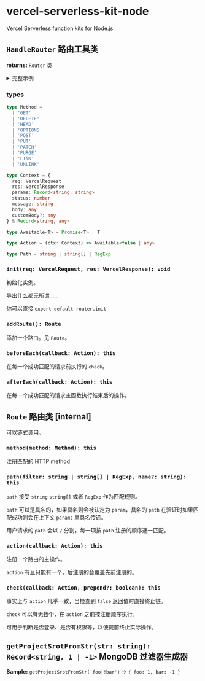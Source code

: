 # vercel-serverless-kit-node

Vercel Serverless function kits for Node.js

## `HandleRouter` 路由工具类

**returns:** `Router` 类

<details>

<summary>完整示例</summary>

我们假定一个博客系统的 API。

```ts
import { HandleRouter } from 'serverless-kit'
const router = new HandleRouter()

// 预连接数据库
router.beforeEach(async (ctx) => {
  const client = new MongoClient(/* ... */)
  await client.connect()
  ctx.mongodb = client
})

// 关闭数据库连接
router.afterEach(async (ctx) => {
  await ctx.mongodb.close()
})

// 预获取用户数据
router.beforeEach(async (ctx) => {
  ctx.user = await getUserDataByReq(ctx.req)
})

// @route 更新博文
// @example `PATCH /post/pid/1`
router
  .addRoute()
  .method('PATCH')
  .path('post')
  .path(['uuid', 'pid'], 'selector')
  .path(/^.+$/, 'identity')
  .check((ctx) => {
    // 验证参数
    const body = ctx.http.req.body
    if (!body || body.title === undefined || body.content === undefined) {
      ctx.http.send(400, 'Missing params')
      return false
    }
  })
  .check(async (ctx) => {
    // 查找目标帖子
    // 注意，这里添加了新的上下文 post，下文是可以用的
    ctx.post = await ctx.db.collection('posts').findOne(/* ... */)

    if (!ctx.post) {
      ctx.status = 404
      ctx.message = 'Post not found'
      return false
    }
  })
  .check((ctx) => {
    // 用户鉴权
    if (post.author_uuid !== user.uuid && ctx.user.authority <= 3) {
      ctx.http.send(403, 'Permission denied')
      return false
    }
  })
  .check(async (ctx) => {
    // 检查 slug 冲突
    if (ctx.req.body.slug !== ctx.post.slug) {
      // ...
      if (conflict) {
        ctx.status = 409
        ctx.message = 'Slug has been taken'
        return false
      }
    }
  })
  // ...
  // 其他验证
  // ...
  .action((ctx) => {
    // 没有问题啦，更新数据库里的数据！
    // ...
    ctx.status = 200
    ctx.message = 'ok'
  })

// 导出，并初始化
export default router.init
```

</details>

### types

```ts
type Method =
  | 'GET'
  | 'DELETE'
  | 'HEAD'
  | 'OPTIONS'
  | 'POST'
  | 'PUT'
  | 'PATCH'
  | 'PURGE'
  | 'LINK'
  | 'UNLINK'

type Context = {
  req: VercelRequest
  res: VercelResponse
  params: Record<string, string>
  status: number
  message: string
  body: any
  customBody?: any
} & Record<string, any>

type Awaitable<T> = Promise<T> | T

type Action = (ctx: Context) => Awaitable<false | any>

type Path = string | string[] | RegExp
```

### `init(req: VercelRequest, res: VercelResponse): void`

初始化实例。

导出什么都无所谓……

你可以直接 `export default router.init`

### `addRoute(): Route`

添加一个路由。见 `Route`。

### `beforeEach(callback: Action): this`

在每一个成功匹配的请求前执行的 `check`。

### `afterEach(callback: Action): this`

在每一个成功匹配的请求主函数执行结束后的操作。

## `Route` 路由类 [internal]

可以链式调用。

### `method(method: Method): this`

注册匹配的 HTTP method

### `path(filter: string | string[] | RegExp, name?: string): this`

`path` 接受 `string` `string[]` 或者 `RegExp` 作为匹配规则。

`path` 可以是具名的，如果具名则会被认定为 `param`，具名的 `path` 在验证时如果匹配成功则会在上下文 `params` 里具名传递。

用户请求的 `path` 会以 `/` 分割，每一项按 `path` 注册的顺序逐一匹配。

### `action(callback: Action): this`

注册一个路由的主操作。

`action` 有且只能有一个，后注册的会覆盖先前注册的。

### `check(callback: Action, prepend?: boolean): this`

事实上与 `action` 几乎一致，当检查到 `false` 返回值时直接终止链。

`check` 可以有无数个，在 `action` 之前按注册顺序执行。

可用于判断是否登录、是否有权限等，以便提前终止实际操作。

## `getProjectSrotFromStr(str: string): Record<string, 1 | -1>` MongoDB 过滤器生成器

**Sample:** `getProjectSrotFromStr('foo|!bar')` → `{ foo: 1, bar: -1 }`